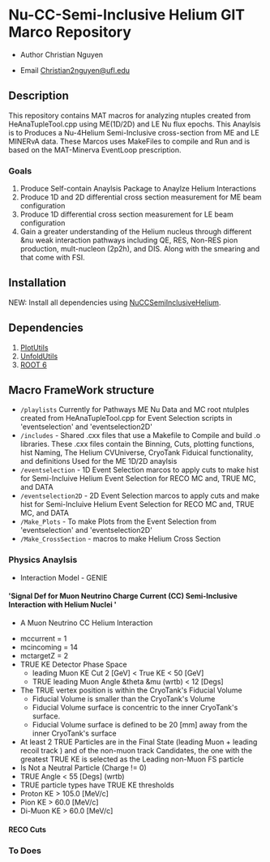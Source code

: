 
# Nu-CC-Semi-Inclusive Helium GIT Marco Repository 
- Author Christian Nguyen 
* Email Christian2nguyen@ufl.edu

## Description
 This repository contains MAT macros for analyzing ntuples created from HeAnaTupleTool.cpp using ME(1D/2D) and LE Nu flux epochs. This Anaylsis is to Produces a Nu-4Helium Semi-Inclusive cross-section from ME and LE MINERvA data.    These Marcos uses MakeFiles to compile and Run and is based on the MAT-Minerva EventLoop prescription.  


### Goals 
1. Produce Self-contain Anaylsis Package to Anaylze Helium Interactions
2. Produce 1D and 2D differential cross section measurement for ME beam configuration
3. Produce 1D differential cross section measurement for LE beam configuration
4. Gain a greater understanding of the Helium nucleus through different  &nu weak interaction pathways including QE, RES, Non-RES pion production, mult-nucleon (2p2h), and DIS. Along with the smearing and that come with FSI.   

## Installation
NEW: Install all dependencies using [NuCCSemiInclusiveHelium](https://github.com/MinervaExpt/NuCCSemiInclusiveHelium).

## Dependencies
1. [PlotUtils](https://cdcvs.fnal.gov/redmine/projects/minerva-sw/repository/show/AnalysisFramework/Ana/PlotUtils)
2. [UnfoldUtils](https://cdcvs.fnal.gov/redmine/projects/minerva-sw/repository/show/AnalysisFramework/Ana/UnfoldUtils)
3. [ROOT 6](https://root.cern.ch/building-root)

## Macro FrameWork structure
- `/playlists`  Currently for Pathways ME Nu Data and MC root ntulples created from HeAnaTupleTool.cpp for Event Selection scripts in  'eventselection' and 'eventselection2D'     
- `/includes` -  Shared .cxx files that use a Makefile to Compile and build .o libraries. These .cxx files  contain the Binning, Cuts, plotting functions, hist Naming, The Helium CVUniverse, CryoTank Fiduical functionality, and definitions Used for the ME 1D/2D anaylsis    
- `/eventselection`  - 1D Event Selection marcos to apply cuts to make hist for Semi-Incluive Helium Event Selection for RECO MC and, TRUE MC, and DATA 
- `/eventselection2D` - 2D Event Selection marcos to apply cuts and make hist for Semi-Incluive Helium Event Selection for RECO MC and, TRUE MC, and DATA
- `/Make_Plots` - To make Plots from the Event Selection from 'eventselection' and 'eventselection2D' 
- `/Make_CrossSection` - macros to make Helium Cross Section 

### Physics Anaylsis 
- Interaction Model - GENIE 

#### 'Signal Def for Muon Neutrino Charge Current (CC) Semi-Inclusive Interaction with Helium Nuclei '  
- A Muon Neutrino CC Helium Interaction
*  mccurrent = 1
*  mcincoming = 14
*   mctargetZ = 2 
* TRUE KE Detector Phase Space
  * leading Muon KE Cut 2 [GeV] < True KE < 50 [GeV]   
  * TRUE leading Muon Angle &theta &mu (wrtb)  <  12 [Degs]
* The TRUE vertex position is within the CryoTank's Fiducial Volume  
  * Fiducial Volume is smaller than the CryoTank's Volume
  *  Fiducial Volume surface is  concentric to the inner CryoTank's surface.
  * Fiducial Volume surface is defined to be 20 [mm] away from the inner CryoTank's surface 
* At least 2 TRUE Particles are in the Final State (leading Muon + leading recoil track ) and of the non-muon track Candidates, the one with the greatest TRUE KE is selected as the Leading non-Muon FS particle
 * Is Not a Neutral Particle (Charge != 0)
 * TRUE Angle < 55 [Degs] (wrtb)
* TRUE particle types have TRUE KE thresholds 
 * Proton KE > 105.0 [MeV/c]
 * Pion KE > 60.0 [MeV/c]
 * Di-Muon KE > 60.0 [MeV/c]

#### RECO Cuts 









### To Does


 
